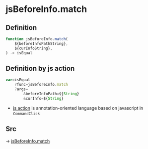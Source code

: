 # jsBeforeInfo.match

## Definition

```js.js
function jsBeforeInfo.match(
	${beforeInfoPathString},
	${curInfoString},
) -> isEqual
```


## Definition by js action

```js.js
var=isEqual
	?func=jsBeforeInfo.match
	?args=
		&beforeInfoPath=${String}
		&curInfo=${String}
```

- [js action](#) is annotation-oriented language based on javascript in `CommandClick`



## Src

-> [jsBeforeInfo.match](https://github.com/puutaro/CommandClick/blob/master/app/src/main/java/com/puutaro/commandclick/fragment_lib/terminal_fragment/js_interface/judge/JsBeforeInfo.kt#L13)


